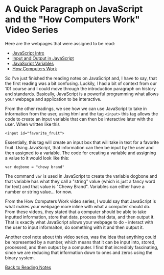 # A Quick Paragraph on JavaScript and the "How Computers Work" Video Series

Here are the webpages that were assigned to be read:
- [JavaScript Intro](https://developer.mozilla.org/en-US/docs/Web/JavaScript)
- [Input and Output in JavaScript](https://code-maven.com/input-output-in-plain-javascript)
- [JavaScript Variables](https://www.w3schools.com/js/js_variables.asp)
- [How Computers Work](https://www.youtube.com/playlist?list=PLzdnOPI1iJNcsRwJhvksEo1tJqjIqWbN-)

So I've just finished the reading notes on JavaScript and, I have to say, that the first reading was a bit confusing. Luckily, I had a bit of context from our 101 course and I could move through the introduction paragraph on history and standards. Basically, JavaScript is a powerful programming what allows your webpage and application to be interactive. 

From the other readings, we see how we can use JavaScript to take in information from the user, using html and the tag `<input>` this tag allows the code to create an input variable that can then be interactive later with the user. When written like this

`<input id="favorite_fruit">`

Essentially, this tag will create an input box that will take in text for a favorite fruit. Using JavaScript, that information can then be input by the user and then assigned to a variable. The code for creating a variable and assigning a value to it would look like this:

`var dogbone = "chewy brand"`

The command `var` is used in JavaScript to create the variable dogbone and that variable has what they call a "string" value (which is just a fancy word for text) and that value is "Chewy Brand". Variables can either have a number or string value... for now.

From the How Computers Work video series, I would say that JavaScript is what makes your webpage more inline with what a computer should do. From these videos, they stated that a computer should be able to take inputted information, store that data, process that data, and then output it. That is exactly what JavaScript allows your webpage to do - interact with the user to input informaiton, do something with it and then output it.

Another cool note about this video series, was the idea that anything could be represented by a number, which means that it can be input into, stored, processed, and then output by a computer. I find that incredibly fascinating, since we are reducing that information down to ones and zeros using the binary system.

[Back to Reading Notes](README.md)